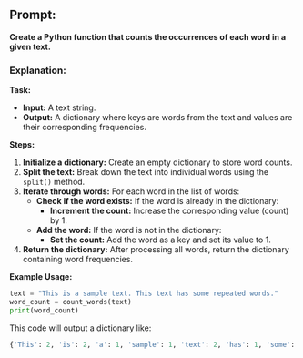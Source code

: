 ## Prompt:

**Create a Python function that counts the occurrences of each word in a given text.**

### Explanation:

**Task:**
* **Input:** A text string.
* **Output:** A dictionary where keys are words from the text and values are their corresponding frequencies.

**Steps:**
1. **Initialize a dictionary:** Create an empty dictionary to store word counts.
2. **Split the text:** Break down the text into individual words using the `split()` method.
3. **Iterate through words:** For each word in the list of words:
   * **Check if the word exists:** If the word is already in the dictionary:
     * **Increment the count:** Increase the corresponding value (count) by 1.
   * **Add the word:** If the word is not in the dictionary:
     * **Set the count:** Add the word as a key and set its value to 1.
4. **Return the dictionary:** After processing all words, return the dictionary containing word frequencies.

**Example Usage:**
```python
text = "This is a sample text. This text has some repeated words."
word_count = count_words(text)
print(word_count)
```

This code will output a dictionary like:
```python
{'This': 2, 'is': 2, 'a': 1, 'sample': 1, 'text': 2, 'has': 1, 'some': 1, 'repeated': 1, 'words': 1}
```
